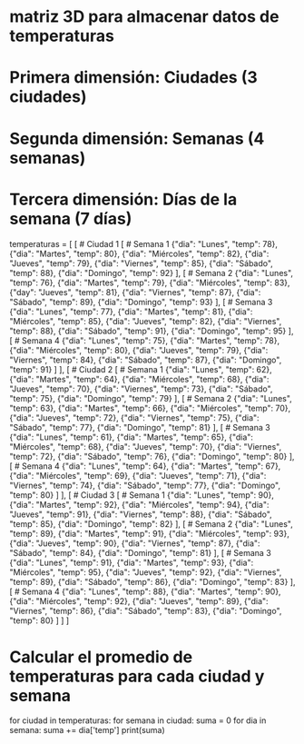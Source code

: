 # matriz 3D para almacenar datos de temperaturas
# Primera dimensión: Ciudades (3 ciudades)
# Segunda dimensión: Semanas (4 semanas)
# Tercera dimensión: Días de la semana (7 días)
temperaturas = [
    [   # Ciudad 1
        [   # Semana 1
            {"dia": "Lunes", "temp": 78},
            {"dia": "Martes", "temp": 80},
            {"dia": "Miércoles", "temp": 82},
            {"dia": "Jueves", "temp": 79},
            {"dia": "Viernes", "temp": 85},
            {"dia": "Sábado", "temp": 88},
            {"dia": "Domingo", "temp": 92}
        ],
        [   # Semana 2
            {"dia": "Lunes", "temp": 76},
            {"dia": "Martes", "temp": 79},
            {"dia": "Miércoles", "temp": 83},
            {"day": "Jueves", "temp": 81},
            {"dia": "Viernes", "temp": 87},
            {"dia": "Sábado", "temp": 89},
            {"dia": "Domingo", "temp": 93}
        ],
        [   # Semana 3
            {"dia": "Lunes", "temp": 77},
            {"dia": "Martes", "temp": 81},
            {"dia": "Miércoles", "temp": 85},
            {"dia": "Jueves", "temp": 82},
            {"dia": "Viernes", "temp": 88},
            {"dia": "Sábado", "temp": 91},
            {"dia": "Domingo", "temp": 95}
        ],
        [   # Semana 4
            {"dia": "Lunes", "temp": 75},
            {"dia": "Martes", "temp": 78},
            {"dia": "Miércoles", "temp": 80},
            {"dia": "Jueves", "temp": 79},
            {"dia": "Viernes", "temp": 84},
            {"dia": "Sábado", "temp": 87},
            {"dia": "Domingo", "temp": 91}
        ]
    ],
    [   # Ciudad 2
        [   # Semana 1
            {"dia": "Lunes", "temp": 62},
            {"dia": "Martes", "temp": 64},
            {"dia": "Miércoles", "temp": 68},
            {"dia": "Jueves", "temp": 70},
            {"dia": "Viernes", "temp": 73},
            {"dia": "Sábado", "temp": 75},
            {"dia": "Domingo", "temp": 79}
        ],
        [   # Semana 2
            {"dia": "Lunes", "temp": 63},
            {"dia": "Martes", "temp": 66},
            {"dia": "Miércoles", "temp": 70},
            {"dia": "Jueves", "temp": 72},
            {"dia": "Viernes", "temp": 75},
            {"dia": "Sábado", "temp": 77},
            {"dia": "Domingo", "temp": 81}
        ],
        [   # Semana 3
            {"dia": "Lunes", "temp": 61},
            {"dia": "Martes", "temp": 65},
            {"dia": "Miércoles", "temp": 68},
            {"dia": "Jueves", "temp": 70},
            {"dia": "Viernes", "temp": 72},
            {"dia": "Sábado", "temp": 76},
            {"dia": "Domingo", "temp": 80}
        ],
        [   # Semana 4
            {"dia": "Lunes", "temp": 64},
            {"dia": "Martes", "temp": 67},
            {"dia": "Miércoles", "temp": 69},
            {"dia": "Jueves", "temp": 71},
            {"dia": "Viernes", "temp": 74},
            {"dia": "Sábado", "temp": 77},
            {"dia": "Domingo", "temp": 80}
        ]
    ],
    [   # Ciudad 3
        [   # Semana 1
            {"dia": "Lunes", "temp": 90},
            {"dia": "Martes", "temp": 92},
            {"dia": "Miércoles", "temp": 94},
            {"dia": "Jueves", "temp": 91},
            {"dia": "Viernes", "temp": 88},
            {"dia": "Sábado", "temp": 85},
            {"dia": "Domingo", "temp": 82}
        ],
        [   # Semana 2
            {"dia": "Lunes", "temp": 89},
            {"dia": "Martes", "temp": 91},
            {"dia": "Miércoles", "temp": 93},
            {"dia": "Jueves", "temp": 90},
            {"dia": "Viernes", "temp": 87},
            {"dia": "Sábado", "temp": 84},
            {"dia": "Domingo", "temp": 81}
        ],
        [   # Semana 3
            {"dia": "Lunes", "temp": 91},
            {"dia": "Martes", "temp": 93},
            {"dia": "Miércoles", "temp": 95},
            {"dia": "Jueves", "temp": 92},
            {"dia": "Viernes", "temp": 89},
            {"dia": "Sábado", "temp": 86},
            {"dia": "Domingo", "temp": 83}
        ],
        [   # Semana 4
            {"dia": "Lunes", "temp": 88},
            {"dia": "Martes", "temp": 90},
            {"dia": "Miércoles", "temp": 92},
            {"dia": "Jueves", "temp": 89},
            {"dia": "Viernes", "temp": 86},
            {"dia": "Sábado", "temp": 83},
            {"dia": "Domingo", "temp": 80}
        ]
    ]
]

# Calcular el promedio de temperaturas para cada ciudad y semana
for ciudad in temperaturas:
    for semana in ciudad:
        suma = 0
        for dia in semana:
            suma += dia['temp']
        print(suma)
